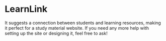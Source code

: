 # LearnLink
It suggests a connection between students and learning resources, making it perfect for a study material website. If you need any more help with setting up the site or designing it, feel free to ask!
